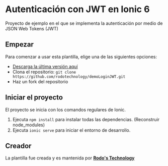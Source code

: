 # Autenticación con JWT en Ionic 6
Proyecto de ejemplo en el que se implementa la autenticación por medio de JSON Web Tokens (JWT)

## Empezar

Para comenzar a usar esta plantilla, elige una de las siguientes opciones:
* [Descarga la última versión aquí](https://github.com/rodotechnology/demoLoginJWT/archive/refs/heads/master.zip)
* Clona el repositorio: `git clone https://github.com/rodotechnology/demoLoginJWT.git`
* Haz un fork del repositorio

## Iniciar el proyecto
El proyecto se inicia con los comandos regulares de Ionic.

1. Ejecuta `npm install` para instalar todas las dependencias. (Reconstruir node_modules)
2. Ejecuta `ionic serve` para iniciar el entorno de desarrollo.

## Creador

La plantilla fue creada y es mantenida por **[Rodo's Technology](https://github.com/rodotechnology)**
